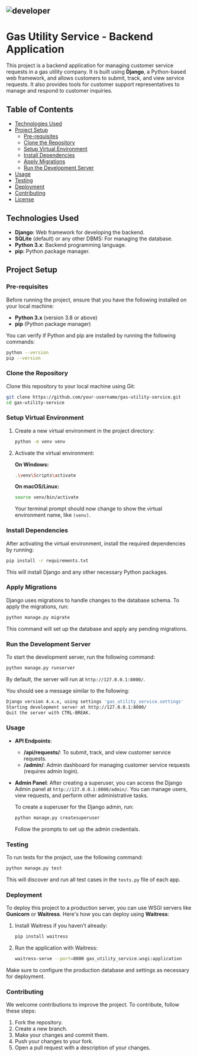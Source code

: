 ![developer](https://img.shields.io/badge/Developed%20By%20%3A-Abhishek%20Verma-red)
---

# Gas Utility Service - Backend Application

This project is a backend application for managing customer service requests in a gas utility company. It is built using **Django**, a Python-based web framework, and allows customers to submit, track, and view service requests. It also provides tools for customer support representatives to manage and respond to customer inquiries.

## Table of Contents

- [Technologies Used](#technologies-used)
- [Project Setup](#project-setup)
  - [Pre-requisites](#pre-requisites)
  - [Clone the Repository](#clone-the-repository)
  - [Setup Virtual Environment](#setup-virtual-environment)
  - [Install Dependencies](#install-dependencies)
  - [Apply Migrations](#apply-migrations)
  - [Run the Development Server](#run-the-development-server)
- [Usage](#usage)
- [Testing](#testing)
- [Deployment](#deployment)
- [Contributing](#contributing)
- [License](#license)

## Technologies Used

- **Django**: Web framework for developing the backend.
- **SQLite** (default) or any other DBMS: For managing the database.
- **Python 3.x**: Backend programming language.
- **pip**: Python package manager.

## Project Setup

### Pre-requisites

Before running the project, ensure that you have the following installed on your local machine:

- **Python 3.x** (version 3.8 or above)
- **pip** (Python package manager)

You can verify if Python and pip are installed by running the following commands:

```bash
python --version
pip --version
```

### Clone the Repository

Clone this repository to your local machine using Git:

```bash
git clone https://github.com/your-username/gas-utility-service.git
cd gas-utility-service
```

### Setup Virtual Environment

1. Create a new virtual environment in the project directory:

   ```bash
   python -m venv venv
   ```

2. Activate the virtual environment:

   **On Windows:**

   ```bash
   .\venv\Scripts\activate
   ```

   **On macOS/Linux:**

   ```bash
   source venv/bin/activate
   ```

   Your terminal prompt should now change to show the virtual environment name, like `(venv)`.

### Install Dependencies

After activating the virtual environment, install the required dependencies by running:

```bash
pip install -r requirements.txt
```

This will install Django and any other necessary Python packages.

### Apply Migrations

Django uses migrations to handle changes to the database schema. To apply the migrations, run:

```bash
python manage.py migrate
```

This command will set up the database and apply any pending migrations.

### Run the Development Server

To start the development server, run the following command:

```bash
python manage.py runserver
```

By default, the server will run at `http://127.0.0.1:8000/`.

You should see a message similar to the following:

```bash
Django version 4.x.x, using settings 'gas_utility_service.settings'
Starting development server at http://127.0.0.1:8000/
Quit the server with CTRL-BREAK.
```

### Usage

- **API Endpoints**: 
  - **/api/requests/**: To submit, track, and view customer service requests.
  - **/admin/**: Admin dashboard for managing customer service requests (requires admin login).

- **Admin Panel**: 
  After creating a superuser, you can access the Django Admin panel at `http://127.0.0.1:8000/admin/`. You can manage users, view requests, and perform other administrative tasks.

  To create a superuser for the Django admin, run:

  ```bash
  python manage.py createsuperuser
  ```

  Follow the prompts to set up the admin credentials.

### Testing

To run tests for the project, use the following command:

```bash
python manage.py test
```

This will discover and run all test cases in the `tests.py` file of each app.

### Deployment

To deploy this project to a production server, you can use WSGI servers like **Gunicorn** or **Waitress**. Here's how you can deploy using **Waitress**:

1. Install Waitress if you haven’t already:

   ```bash
   pip install waitress
   ```

2. Run the application with Waitress:

   ```bash
   waitress-serve --port=8000 gas_utility_service.wsgi:application
   ```

Make sure to configure the production database and settings as necessary for deployment.

### Contributing

We welcome contributions to improve the project. To contribute, follow these steps:

1. Fork the repository.
2. Create a new branch.
3. Make your changes and commit them.
4. Push your changes to your fork.
5. Open a pull request with a description of your changes.

